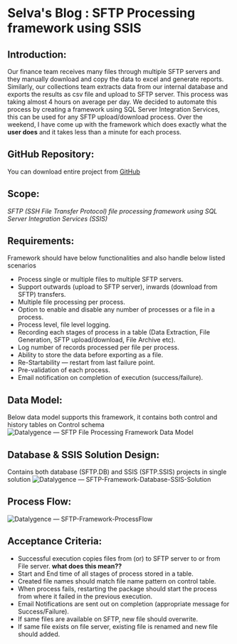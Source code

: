 # Selva's Blog : SFTP Processing framework using SSIS

## Introduction:
Our finance team receives many files through multiple SFTP servers and they manually download and copy the data to excel and generate reports. Similarly, our collections team extracts data from our internal database and exports the results as csv file and upload to SFTP server. This process was taking almost 4 hours on average per day.
We decided to automate this process by creating a framework using SQL Server Integration Services, this can be used for any SFTP upload/download process.
Over the weekend, I have come up with the framework which does exactly what the **user does** and it takes less than a minute for each process.

## GitHub Repository: 
You can download entire project from [GitHub](https://github.com/datalygence/sftp)

## Scope:
*SFTP (SSH File Transfer Protocol) file processing framework using SQL Server Integration Services (SSIS)*

## Requirements:
Framework should have below functionalities and also handle below listed scenarios
* Process single or multiple files to multiple SFTP servers.
* Support outwards (upload to SFTP server), inwards (download from SFTP) transfers.
* Multiple file processing per process.
* Option to enable and disable any number of processes or a file in a process.
* Process level, file level logging.
* Recording each stages of process in a table (Data Extraction, File Generation, SFTP upload/download, File Archive etc).
* Log number of records processed per file per process.
* Ability to store the data before exporting as a file.
* Re-Startability — restart from last failure point.
* Pre-validation of each process.
* Email notification on completion of execution (success/failure).

## Data Model:
Below data model supports this framework, it contains both control and history tables on Control schema
![Datalygence — SFTP File Processing Framework Data Model](https://miro.medium.com/max/1400/1*JLoSR2E7R64FroVzhfnPLA.jpeg)

## Database & SSIS Solution Design:
Contains both database (SFTP.DB) and SSIS (SFTP.SSIS) projects in single solution
![Datalygence — SFTP-Framework-Database-SSIS-Solution](https://miro.medium.com/max/710/1*u2W7qqxehs6MVqQMjoxQSQ.jpeg)

## Process Flow:
![Datalygence — SFTP-Framework-ProcessFlow](https://miro.medium.com/max/1400/1*28KDASuA-RP7FRVifFNBNg.jpeg)

## Acceptance Criteria:
* Successful execution copies files from (or) to SFTP server to or from File server. **what does this mean??**
* Start and End time of all stages of process stored in a table.
* Created file names should match file name pattern on control table.
* When process fails, restarting the package should start the process from where it failed in the previous execution.
* Email Notifications are sent out on completion (appropriate message for Success/Failure).
* If same files are available on SFTP, new file should overwrite.
* If same file exists on file server, existing file is renamed and new file should added.
